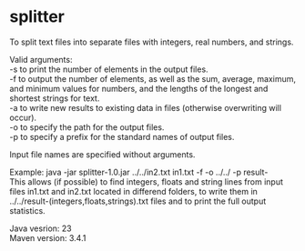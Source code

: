 # splitter

To split text files into separate files with integers, real numbers, and strings.<br/>

Valid arguments: <br/>
-s  to print the number of elements in the output files. <br/>
-f  to output the number of elements, as well as the sum, average, maximum, and minimum values ​​for numbers, and the lengths of the longest and shortest strings for text. <br/>
-a  to write new results to existing data in files (otherwise overwriting will occur). <br/>
-o  to specify the path for the output files. <br/>
-p  to specify a prefix for the standard names of output files. <br/>

Input file names are specified without arguments. <br/>

Example:  java -jar splitter-1.0.jar ../../in2.txt in1.txt -f -o ../../ -p result- <br/>
This allows (if possible) to find integers, floats and string lines from input files in1.txt and in2.txt located in differend folders, to write them in ../../result-(integers,floats,strings).txt files and to print the full output statistics. <br/>

Java vesrion: 23 <br/>
Maven version: 3.4.1 <br/>

